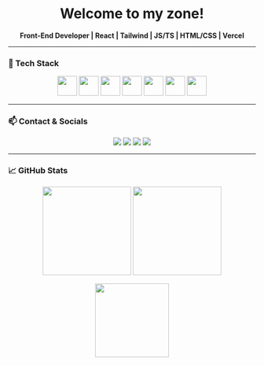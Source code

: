 <h1 align="center">Welcome to my zone! </h1>

<p align="center">
  <b>Front-End Developer | React | Tailwind | JS/TS | HTML/CSS | Vercel</b>
</p>

---

### 🚀 Tech Stack

<p align="center">
  <img src="https://cdn.jsdelivr.net/gh/devicons/devicon/icons/html5/html5-original.svg" width="40"/>
  <img src="https://cdn.jsdelivr.net/gh/devicons/devicon/icons/css3/css3-original.svg" width="40"/>
  <img src="https://cdn.jsdelivr.net/gh/devicons/devicon/icons/javascript/javascript-original.svg" width="40"/>
  <img src="https://cdn.jsdelivr.net/gh/devicons/devicon/icons/react/react-original.svg" width="40"/>
  <img src="https://cdn.jsdelivr.net/gh/devicons/devicon/icons/typescript/typescript-original.svg" width="40"/>
  <img src="https://cdn.jsdelivr.net/gh/devicons/devicon/icons/firebase/vercel-plain.svg" width="40"/>
  <img src="https://cdn.jsdelivr.net/gh/devicons/devicon/icons/git/git-original.svg" width="40"/>
</p>

---

### 📫 Contact & Socials

<p align="center">
  <a href="mailto:vicocasla14@gmail.com"><img src="https://img.shields.io/badge/Gmail-D14836?style=for-the-badge&logo=gmail&logoColor=white"></a>
  <a href="https://github.com/Vixiien"><img src="https://img.shields.io/badge/GitHub-000000?style=for-the-badge&logo=github&logoColor=white"></a>
  <a href="https://www.linkedin.com/in/vic-ocasla"><img src="https://img.shields.io/badge/LinkedIn-0077B5?style=for-the-badge&logo=linkedin&logoColor=white"></a>
  <a href="https://www.instagram.com/vixxieenn"><img src="https://img.shields.io/badge/Instagram-E4405F?style=for-the-badge&logo=instagram&logoColor=white"></a>
</p>

---

### 📈 GitHub Stats

<p align="center">
  <img src="https://github-readme-stats.vercel.app/api?username=Vixiien&show_icons=true&theme=tokyonight" height="180"/>
  <img src="https://github-readme-stats.vercel.app/api/top-langs/?username=Vixiien&layout=compact&theme=tokyonight" height="180"/>
</p>

<p align="center">
  <img src="https://streak-stats.demolab.com/?user=Vixiien&theme=tokyonight" height="150"/>
</p>
